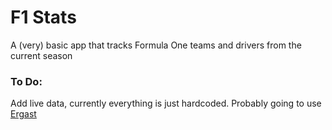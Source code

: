 #  F1 Stats
A (very) basic app that tracks Formula One teams and drivers from the current season

### To Do:
Add live data, currently everything is just hardcoded. Probably going to use [Ergast](http://ergast.com/mrd)

